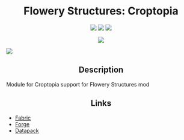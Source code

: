 <h1 align="center">Flowery Structures: Croptopia</h1>

<p align="center">
<img src="https://img.shields.io/badge/version-Beta-yellow?style=for-the-badge">
<img src="https://img.shields.io/badge/Minecraft-1.18.2-62B47A?style=for-the-badge&logo=minecraft">
</a>
<a href="https://discord.gg/e668hCBGK4">
<img src="https://img.shields.io/discord/910192650576085033?label=discord&style=for-the-badge">
</a>
</p>

<p align="center">
  <img src="https://imgur.com/1y7dBz9.png">
</p>

<a href="https://bisecthosting.com/fox" align="center">
    <img src="bisect.png">
</a></p>

<h2 align="center">Description</h2>
Module for Croptopia support for Flowery Structures mod

<h2 align="center">Links</h2>

- [Fabric](https://github.com/JustFoxx/flowery-structures-croptopia/tree/fabric)
- [Forge](https://github.com/JustFoxx/flowery-structures-croptopia/tree/forge)
- [Datapack](https://github.com/JustFoxx/flowery-structures-croptopia/tree/datapack)
